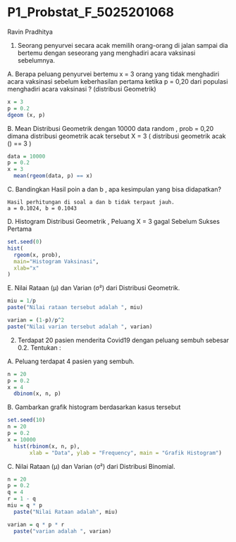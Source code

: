 # P1_Probstat_F_5025201068
Ravin Pradhitya

1. Seorang penyurvei secara acak memilih orang-orang di jalan sampai dia bertemu dengan
seseorang yang menghadiri acara vaksinasi sebelumnya.

A.  Berapa peluang penyurvei bertemu x = 3 orang yang tidak menghadiri acara vaksinasi
sebelum keberhasilan pertama ketika p = 0,20 dari populasi menghadiri acara vaksinasi ?
(distribusi Geometrik)

```r
x = 3
p = 0.2
dgeom (x, p)
```

B. Mean Distribusi Geometrik dengan 10000 data random , prob = 0,20 dimana distribusi
geometrik acak tersebut X = 3 ( distribusi geometrik acak () == 3 )

```r
data = 10000
p = 0.2
x = 3
  mean(rgeom(data, p) == x)
```

C. Bandingkan Hasil poin a dan b , apa kesimpulan yang bisa didapatkan?

```
Hasil perhitungan di soal a dan b tidak terpaut jauh.
a = 0.1024, b = 0.1043
```

D. Histogram Distribusi Geometrik , Peluang X = 3 gagal Sebelum Sukses Pertama

```r
set.seed(0)
hist(
  rgeom(x, prob),
  main="Histogram Vaksinasi",
  xlab="x"
)
```

E. Nilai Rataan (μ) dan Varian (σ²) dari Distribusi Geometrik.

```r
miu = 1/p
paste("Nilai rataan tersebut adalah ", miu)

varian = (1-p)/p^2
paste("Nilai varian tersebut adalah ", varian)
```
2. Terdapat 20 pasien menderita Covid19 dengan peluang sembuh sebesar 0.2. Tentukan :

A. Peluang terdapat 4 pasien yang sembuh.

```r
n = 20
p = 0.2
x = 4
  dbinom(x, n, p)
```

B. Gambarkan grafik histogram berdasarkan kasus tersebut

```r
set.seed(10)
n = 20
p = 0.2
x = 10000
  hist(rbinom(x, n, p), 
       xlab = "Data", ylab = "Frequency", main = "Grafik Histogram")
```

C. Nilai Rataan (μ) dan Varian (σ²) dari  Distribusi Binomial.

```r
n = 20
p = 0.2
q = 4
r = 1 - q
miu = q * p 
  paste("Nilai Rataan adalah", miu)

varian = q * p * r
  paste("varian adalah ", varian)
```
